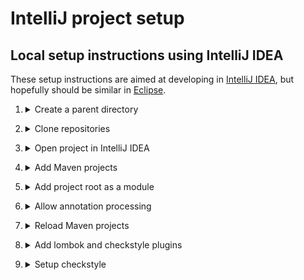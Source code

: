 # IntelliJ project setup

## Local setup instructions using IntelliJ IDEA

These setup instructions are aimed at developing in [IntelliJ IDEA](https://www.jetbrains.com/idea/), but hopefully should be similar in [Eclipse](https://www.eclipse.org/downloads/).

1. <details>
    <summary>Create a parent directory</summary>

   Create a directory where all the repositories, including this one, will be cloned
   e.g.

    ```bash
    mkdir ~/projects/EMAP
    ```
</details>

2. <details>
    <summary>Clone repositories</summary>

   This repo is now a monorepo that contains the source code from several pre-existing repos (Emap-Core Emap-Interchange Inform-DB emap-hl7-processor).

    ```bash
    cd ~/projects/EMAP
    git clone https://github.com/UCLH-DHCT/emap.git
    git clone https://github.com/inform-health-informatics/hoover.git
    ```

   When `emap-setup` is updated to work with the new monorepo layout, this will also be achievable with [emap-setup](https://github.com/inform-health-informatics/emap-setup) by, once installed, running `emap setup --init`

</details>

3. <details>
    <summary>Open project in IntelliJ IDEA</summary>

   <b>File > New > New Project From existing sources</b> and select the parent directory (e.g. `~/projects/EMAP`). If prompted, choose "Create project from existing sources" and "Unmark All" if prompted to select source files for the project.
</details>

4. <details>
    <summary>Add Maven projects</summary>

   In the project pane on the top left of the IDE, switch to "Project Files" mode.

   For each of the following pom files, right-click and select <b>Add as Maven project</b>:
   - `emap/core/pom.xml`
   - `emap/emap-interchange/pom.xml`
   - `emap/emap-star/pom.xml` - NOT to be confused with `emap/emap-star/emap-star/pom.xml` (which contains the Hibernate entity definitions, but requires the annotation preprocessor)!
   - `emap/hl7-reader/pom.xml`
   - `hoover/pom.xml` (outside this repo)

   If you add one by mistake use "Unlink Maven projects" in the Maven pane, which is the opposite of "Add..."
</details>

5. <details>
    <summary>Add project root as a module</summary>
    Because the monorepo now has a root directory containing multiple module directories, the files in the root itself are not in *any* module.
    This means they won't be found by the <b>Navigate > File</b> dialogue without this step.

    Go to <b>File > Project Structure > Modules</b>. Hit the + button to add a module.

    In this example the root directory should be `~/projects/EMAP/emap`

    The aim is to make the new module look like the image below.
    Notice that every directory that is covered by another module has been excluded, otherwise it won't let you save it.
    It seems that the add module wizard is a bit broken as it won't let you Unmark All source dirs.
    You may have to add just one of them, and then delete it once created.

   ![project root module](img/project-root-config.png)

</details>

6. <details>
    <summary>Allow annotation processing</summary>

   Go to <b>File > Settings > and searching for `processor`</b>
    - Check `enable annotation preprocessing`
    - Change the production sources directory to `classes` as below

   ![preprocessor](img/annotation_processor.png)
</details>

7. <details>
    <summary>Reload Maven projects</summary>

   In the `Maven` pane (which should now have appeared on the top right of the IDE),
   click **Reimport all maven projects** or **Reload**
</details>

8. <details>
    <summary>Add lombok and checkstyle plugins</summary>

   Go to <b>File > Settings > search for plugins</b>, search lombok and checkstyle and install them
</details>

9. <details>
    <summary>Setup checkstyle</summary>

   To allow checkstyle to be run go to <b>File > settings > search for checkstyle</b>
    - Set the version of checkstyle to the latest version
    - Click on the `+` to add a new checkstyle configuration

   ![checkstyle_setup](img/checkstyle_setup.png)

    - Make a description and select the checkstyle file `emap/emap-checker.xml`. When done, in the bottom panel of the IntelliJ select the inform rules to make the new configuration active.
      ![checkstyle](img/checkstyle.png)
</details>
